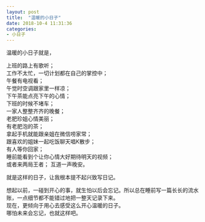 ```yaml
---
layout: post
title:  "温暖的小日子"
date: 2018-10-4 11:31:36
categories: 
- 小日子
---
```


温暖的小日子就是，  

上班的路上有歌听；  
工作不太忙，一切计划都在自己的掌控中；  
午餐有电视看；  
午觉时空调跟家里一样凉；  
下午茶能点亮下午的心情；  
下班的时候不堵车；  
一家人整整齐齐的晚餐；  
老肥珍姐心情美丽；  
有老肥泡的茶；  
拿起手机就能跟亲姐在微信唠家常；  
跟喜欢的姐妹一起吃饭聊天唱K散步；  
有人等你回家；  
睡前能看到个让你心情大好期待明天的视频；  
或者来两局王者；
互道一声晚安。  

就是这样的日子，让我根本提不起兴致写日记。  

想起以前，一碰到开心的事，就生怕以后会忘记。所以总在睡前写一篇长长的流水账，一点细节都不能错过地把一整天记录下来。  
现在，更倾向于用心去感受这么开心温暖的日子。  
哪怕未来会忘记，也就这样吧。  